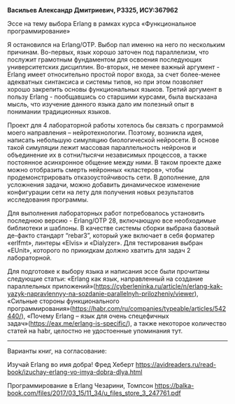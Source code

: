 **Васильев Александр Дмитриевич, P3325, ИСУ:367962**

Эссе на тему выбора Erlang в рамках курса «Функциональное программирование»

Я остановился на Erlang/OTP. Выбор пал именно на него по нескольким причинам. Во-первых, язык хорошо заточен под параллелизм,
что послужит грамотным фундаментом для освоения последующих университетских дисциплин. Во-вторых, не менее важный аргумент - Erlang 
имеет относительно  простой порог входа, за счет более-менее адекватных синтаксиса и системы типов,  но при этом позволяет хорошо закрепить основы функциональных языков. Третий аргумент в пользу Erlang - пообщавшись со старшими курсами, была высказана мысль, что изучение данного языка 
дало им полезный опыт в понимании традиционных языков.

Проект для 4 лабораторной работы хотелось бы связать с программой моего направления – нейротехнологии. Поэтому, возникла идея, написать небольшую симуляцию биологической нейросети.
В основе такой симуляции лежит массовая параллельность нейронов и объединение их в сотни/тысячи независимых процессов, а также постоянное асинхронное общение между ними. 
В таком проекте даже можно отобразить смерть нейронных «кластеров», чтобы продемонстрировать отказоустойчивость сети. В дополнение, для усложнения задачи, можно добавить 
динамическое изменение конфигурации сети на лету для получения новых результатов исследования программы.

Для выполнения лабораторных работ потребовалось установить последнюю версию - Erlang/OTP 28, включающую все необходимые библиотеки и шаблоны. В качестве системы сборки выбрана
базовый де-факто стандарт “rebar3”, который уже включает в себя форматер «erlfmt», линтеры «Elvis» и «Dialyzer». Для тестирования выбран «EUnit», 
которого по прикидкам должно хватить для задач 2 лабораторной. 

Для подготовке к выбору языка и написания эссе были прочитаны следующие статьи: «Erlang как язык,
направленный на создание параллельных приложений»(https://cyberleninka.ru/article/n/erlang-kak-yazyk-napravlennyy-na-sozdanie-parallelnyh-prilozheniy/viewer), «Сильные стороны функционального программирования»(https://habr.com/ru/companies/typeable/articles/542440/), «Почему Erlang – язык для очень спецефичных задач»(https://eax.me/erlang-is-specific/), 
а также некоторое количество статей на habr, целостно не удостоенные упоминания тут.

___________________________________________________________
Варианты книг, на согласование:

Изучай Erlang во имя добра! 
Фред Хеберт
https://avidreaders.ru/read-book/izuchay-erlang-vo-imya-dobra-dlya.html

Программирование в Erlang
Чезарини, Томпсон
https://balka-book.com/files/2017/03_15/11_34/u_files_store_3_247761.pdf




